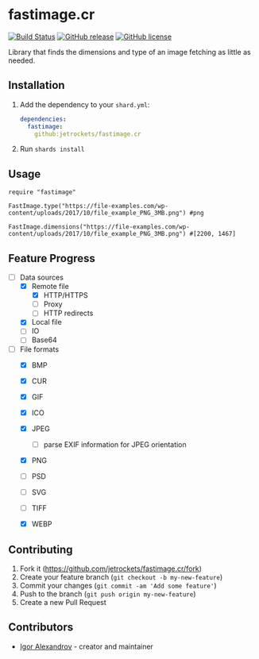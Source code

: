 # fastimage.cr

[![Build Status](https://travis-ci.org/jetrockets/fastimage.cr.svg?branch=master)](https://travis-ci.org/jetrockets/fastimage.cr)
[![GitHub release](https://img.shields.io/github/release/jetrockets/fastimage.cr.svg)](https://GitHub.com/jetrockets/fastimage.cr/releases/)
[![GitHub license](https://img.shields.io/github/license/jetrockets/fastimage.cr)](https://github.com/jetrockets/fastimage.cr/blob/master/LICENSE)

Library that finds the dimensions and type of an image fetching as little as needed.

## Installation

1. Add the dependency to your `shard.yml`:

   ```yaml
   dependencies:
     fastimage:
       github:jetrockets/fastimage.cr
   ```

2. Run `shards install`

## Usage

```crystal
require "fastimage"

FastImage.type("https://file-examples.com/wp-content/uploads/2017/10/file_example_PNG_3MB.png") #png

FastImage.dimensions("https://file-examples.com/wp-content/uploads/2017/10/file_example_PNG_3MB.png") #[2200, 1467]
```

## Feature Progress

- [ ] Data sources
  - [X] Remote file
    - [X] HTTP/HTTPS
    - [ ] Proxy
    - [ ] HTTP redirects
  - [X] Local file
  - [ ] IO
  - [ ] Base64
- [ ] File formats
  - [X] BMP
  - [X] CUR
  - [X] GIF
  - [X] ICO
  - [X] JPEG
    - [ ] parse EXIF information for JPEG orientation
  - [X] PNG
  - [ ] PSD
  - [ ] SVG
  - [ ] TIFF
  - [X] WEBP


## Contributing

1. Fork it (<https://github.com/jetrockets/fastimage.cr/fork>)
2. Create your feature branch (`git checkout -b my-new-feature`)
3. Commit your changes (`git commit -am 'Add some feature'`)
4. Push to the branch (`git push origin my-new-feature`)
5. Create a new Pull Request

## Contributors

- [Igor Alexandrov](https://github.com/igor-alexandrov) - creator and maintainer

